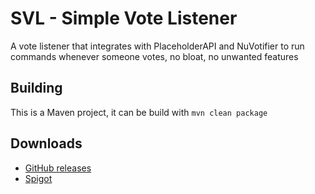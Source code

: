 # SVL - Simple Vote Listener

A vote listener that integrates with PlaceholderAPI and NuVotifier to run commands whenever someone votes, no bloat, no unwanted features
## Building

This is a Maven project, it can be build with `mvn clean package`

## Downloads

 - [GitHub releases](https://github.com/zax71/SVL/releases)
 - [Spigot](https://www.spigotmc.org/resources/svl-simple-vote-listner.97730/)